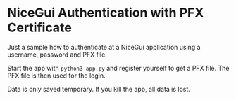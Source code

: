 # NiceGui Authentication with PFX Certificate
Just a sample how to authenticate at a NiceGui application using a username, password and PFX file.

Start the app with `python3 app.py` and register yourself to get a PFX file. The PFX file is then used for the login.

Data is only saved temporary. If you kill the app, all data is lost.